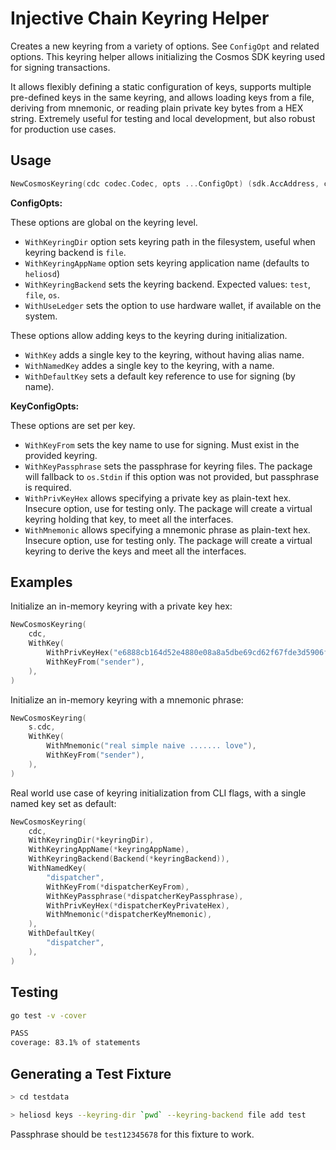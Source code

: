 # Injective Chain Keyring Helper

Creates a new keyring from a variety of options. See `ConfigOpt` and related options. This keyring helper allows initializing the Cosmos SDK keyring used for signing transactions.

It allows flexibly defining a static configuration of keys, supports multiple pre-defined keys in the same keyring, and allows loading keys from a file, deriving from mnemonic, or reading plain private key bytes from a HEX string. Extremely useful for testing and local development, but also robust for production use cases.

## Usage

```go
NewCosmosKeyring(cdc codec.Codec, opts ...ConfigOpt) (sdk.AccAddress, cosmkeyring.Keyring, error)
```

**ConfigOpts:**

These options are global on the keyring level.

* `WithKeyringDir` option sets keyring path in the filesystem, useful when keyring backend is `file`.
* `WithKeyringAppName` option sets keyring application name (defaults to `heliosd`)
* `WithKeyringBackend` sets the keyring backend. Expected values: `test`, `file`, `os`.
* `WithUseLedger` sets the option to use hardware wallet, if available on the system.

These options allow adding keys to the keyring during initialization.

* `WithKey` adds a single key to the keyring, without having alias name.
* `WithNamedKey` addes a single key to the keyring, with a name.
* `WithDefaultKey` sets a default key reference to use for signing (by name).

**KeyConfigOpts:**

These options are set per key.

* `WithKeyFrom` sets the key name to use for signing. Must exist in the provided keyring.
* `WithKeyPassphrase` sets the passphrase for keyring files. The package will fallback to `os.Stdin` if this option was not provided, but passphrase is required.
* `WithPrivKeyHex` allows specifying a private key as plain-text hex. Insecure option, use for testing only. The package will create a virtual keyring holding that key, to meet all the interfaces.
* `WithMnemonic` allows specifying a mnemonic phrase as plain-text hex. Insecure option, use for testing only. The package will create a virtual keyring to derive the keys and meet all the interfaces.

## Examples

Initialize an in-memory keyring with a private key hex:

```go
NewCosmosKeyring(
    cdc,
    WithKey(
        WithPrivKeyHex("e6888cb164d52e4880e08a8a5dbe69cd62f67fde3d5906f2c5c951be553b2267"),
        WithKeyFrom("sender"),
    ),
)
```

Initialize an in-memory keyring with a mnemonic phrase:

```go
NewCosmosKeyring(
    s.cdc,
    WithKey(
        WithMnemonic("real simple naive ....... love"),
        WithKeyFrom("sender"),
    ),
)
```

Real world use case of keyring initialization from CLI flags, with a single named key set as default:

```go
NewCosmosKeyring(
    cdc,
    WithKeyringDir(*keyringDir),
    WithKeyringAppName(*keyringAppName),
    WithKeyringBackend(Backend(*keyringBackend)),
    WithNamedKey(
        "dispatcher",
        WithKeyFrom(*dispatcherKeyFrom),
        WithKeyPassphrase(*dispatcherKeyPassphrase),
        WithPrivKeyHex(*dispatcherKeyPrivateHex),
        WithMnemonic(*dispatcherKeyMnemonic),
    ),
    WithDefaultKey(
        "dispatcher",
    ),
)
```

## Testing

```bash
go test -v -cover

PASS
coverage: 83.1% of statements
```

## Generating a Test Fixture

```bash
> cd testdata

> heliosd keys --keyring-dir `pwd` --keyring-backend file add test
```

Passphrase should be `test12345678` for this fixture to work.
